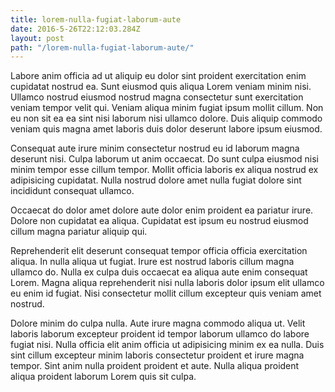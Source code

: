 ```yaml
---
title: lorem-nulla-fugiat-laborum-aute
date: 2016-5-26T22:12:03.284Z
layout: post
path: "/lorem-nulla-fugiat-laborum-aute/"
---
```


Labore anim officia ad ut aliquip eu dolor sint proident exercitation enim cupidatat nostrud ea. Sunt eiusmod quis aliqua Lorem veniam minim nisi. Ullamco nostrud eiusmod nostrud magna consectetur sunt exercitation veniam tempor velit qui. Veniam aliqua minim fugiat ipsum mollit cillum. Non eu non sit ea ea sint nisi laborum nisi ullamco dolore. Duis aliquip commodo veniam quis magna amet laboris duis dolor deserunt labore ipsum eiusmod.

Consequat aute irure minim consectetur nostrud eu id laborum magna deserunt nisi. Culpa laborum ut anim occaecat. Do sunt culpa eiusmod nisi minim tempor esse cillum tempor. Mollit officia laboris ex aliqua nostrud ex adipisicing cupidatat. Nulla nostrud dolore amet nulla fugiat dolore sint incididunt consequat ullamco.

Occaecat do dolor amet dolore aute dolor enim proident ea pariatur irure. Dolore non cupidatat ea aliqua. Cupidatat est ipsum eu nostrud eiusmod cillum magna pariatur aliquip qui.

Reprehenderit elit deserunt consequat tempor officia officia exercitation aliqua. In nulla aliqua ut fugiat. Irure est nostrud laboris cillum magna ullamco do. Nulla ex culpa duis occaecat ea aliqua aute enim consequat Lorem. Magna aliqua reprehenderit nisi nulla laboris dolor ipsum elit ullamco eu enim id fugiat. Nisi consectetur mollit cillum excepteur quis veniam amet nostrud.

Dolore minim do culpa nulla. Aute irure magna commodo aliqua ut. Velit laboris laborum excepteur proident id tempor laborum ullamco do labore fugiat nisi. Nulla officia elit anim officia ut adipisicing minim ex ea nulla. Duis sint cillum excepteur minim laboris consectetur proident et irure magna tempor. Sint anim nulla proident proident et aute. Nulla aliqua proident aliqua proident laborum Lorem quis sit culpa.